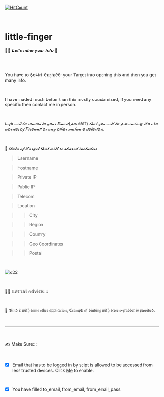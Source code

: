 [![HitCount](http://hits.dwyl.io/D-E-F-E-A-T/little-finger.svg)](http://hits.dwyl.io/D-E-F-E-A-T/little-finger)

</br>

# little-finger
🕵️‍♂️ 𝑳𝒆𝒕'𝒔 𝒎𝒊𝒏𝒆 𝒚𝒐𝒖𝒓 𝒊𝒏𝒇𝒐 🤪

</br>
</br>

You have to Ş໐¢iคl-ēຖງiຖēēr your Target into opening this and then you get many info.

</br>

I have maded much better than this mostly coustamized, If you need any specific then contact me in person.

</br>

𝐼𝓃𝒻𝑜 𝓌𝒾𝓁𝓁 𝒷𝑒 𝓈𝑒𝓃𝒹𝑒𝒹 𝓉𝑜 𝓎𝑜𝓊𝓇 𝐸𝓂𝒶𝒾𝓁(𝓅𝑜𝓇𝓉:𝟧𝟪𝟩) 𝓉𝒽𝒶𝓉 𝓎𝑜𝓊 𝓌𝒾𝓁𝓁 𝒷𝑒 𝓅𝓇𝑜𝓋𝒾𝓃𝒹𝒾𝓃𝑔. 𝒮𝑜 𝒩𝑜 𝓌𝑜𝓇𝓇𝒾𝑒𝓈 𝑜𝒻 𝐹𝒾𝓇𝑒𝓌𝒶𝓁𝓁 𝑜𝓇 𝒶𝓃𝓎 𝑜𝓉𝒽𝑒𝓇 𝓂𝒶𝓁𝓌𝒶𝓇𝑒 𝒹𝑒𝓉𝑒𝒸𝓉𝑜𝓇𝓈.

</br> 

📢 𝓓𝓪𝓽𝓪 𝓸𝓯 𝓣𝓪𝓻𝓰𝓮𝓽 𝓽𝓱𝓪𝓽 𝔀𝓲𝓵𝓵 𝓫𝓮 𝓼𝓱𝓪𝓻𝓮𝓭 𝓲𝓷𝓬𝓵𝓾𝓭𝓮𝓼:

> Username

> Hostname

> Private IP

> Public IP

> Telecom

> Location

>> City

>> Region

>> Country

>> Geo Coordinates

>> Postal

</br>

![s22](https://user-images.githubusercontent.com/41824020/63648743-c1403600-c751-11e9-839e-bb9288866e99.png)


</br>

👨‍💻 𝕃𝕖𝕥𝕙𝕒𝕝 𝔸𝕕𝕧𝕚𝕔𝕖::::

</br>

🤘 𝔅𝔦𝔫𝔡 𝔦𝔱 𝔴𝔦𝔱𝔥 𝔰𝔬𝔪𝔢 𝔬𝔱𝔥𝔢𝔯 𝔞𝔭𝔭𝔩𝔦𝔠𝔞𝔱𝔦𝔬𝔫, 𝔈𝔵𝔞𝔪𝔭𝔩𝔢 𝔬𝔣 𝔟𝔦𝔫𝔡𝔦𝔫𝔤 𝔴𝔦𝔱𝔥 𝔰𝔠𝔯𝔢𝔢𝔫-𝔤𝔯𝔞𝔟𝔟𝔢𝔯 𝔦𝔰 𝔭𝔯𝔬𝔳𝔦𝔡𝔢𝔡.

</br>

----------------------------------------------------------------------------------------------------

</br>

✍️ Make Sure:::

</br>

- [x] Email that has to be logged in by scipt is allowed to be accessed from less trusted devices. Click [Me](https://www.google.com/settings/security/lesssecureapps) to enable.

</br>

- [x] You have filled to_email, from_email, from_email_pass
